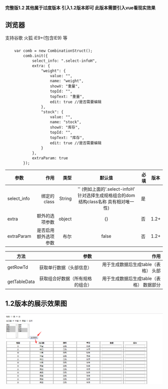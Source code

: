 #### 完整版1.2  其他属于过度版本 引入1.2版本即可 此版本需要引入vue看现实效果


##  浏览器
   支持谷歌 火狐 iE9+(包含IE9) 等


###



```
  	var comb = new CombinationStruct();
		comb.init({
			select_info: ".select-infoH",
			extra: {
				"weight": {
					value: "",
					name: "weight",
					showV: "重量",
					topId: "",
					topText: "重量",
					edit: true //是否需要编辑
				},
				"stock": {
					value: "",
					name: "stock",
					showV: "库存",
					topId: "",
					topText: "库存",
					edit: true //是否需要编辑
				}
			},
			extraParam: true
		});
```
| 参数       | 作用   |类型    |  默认值 |必填 |版本|
| --------   | -----:  |-----:  | :----:  |--- |--- |
|  select_info  | 绑定的class |String  |   '' (例如上面的‘.select-infoH’ 针对选择生成规格组合的dom结构class名称 具有相对唯一性)   |是||
| extra     | 额外的选项参数| object |  {}|否 | 1.2+|
| extraParam    | 是否启用额外选项参数 | 布尔  |  false   |否 |1.2+|



| 方法       | 参数   |作用    | 
| --------   | -----:  |-----:  | 
| getRowTd    | 获取单行数据（头部信息） | 用于生成数据后生成table（表格） 头部  | 
| getTableData    | 获取组合好数据（所有规格的组合） | 用于生成数据后生成table（表格） 数据部分  | 


 
## 1.2版本的展示效果图
 <p align="center"><img src="https://github.com/ten-ken/image/blob/master/relate_img/%E6%8E%92%E5%88%97%E5%90%88%E6%88%90%E8%A7%84%E6%A0%BC.png?raw=true" alt="" ></p>	
